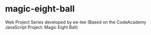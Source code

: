 # magic-eight-ball
Web Project Series developed by ee-tee (Based on the CodeAcademy JavaScript Project: Magic Eight Ball)
